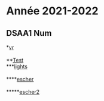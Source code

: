 # Année 2021-2022

## DSAA1 Num
*[vr](https://zuomarage.github.io/zuomarage_paysages/vr.html)  
\
**[Test](https://zuomarage.github.io/zuomarage_paysages/caca.html) 
\
***[lights](https://zuomarage.github.io/zuomarage_paysages/tutu.html)  
\
****[escher](https://zuomarage.github.io/zuomarage_paysages/eschejulie.html)  
\
*****[escher2](https://zuomarage.github.io/zuomarage_paysages/escher2.html) 